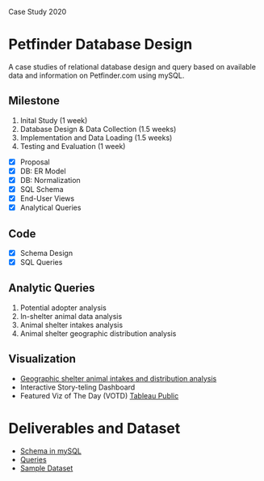 Case Study 2020
# Petfinder Database Design
A case studies of relational database design and query based on available data and information on Petfinder.com using mySQL.

## Milestone
1. Inital Study (1 week)
2. Database Design & Data Collection (1.5 weeks)
3. Implementation and Data Loading (1.5 weeks)
4. Testing and Evaluation (1 week)
- [x] Proposal
- [x] DB: ER Model
- [x] DB: Normalization 
- [x] SQL Schema
- [x] End-User Views
- [x] Analytical Queries

## Code
- [x] Schema Design
- [x] SQL Queries

## Analytic Queries
1. Potential adopter analysis
2. In-shelter animal data analysis
3. Animal shelter intakes analysis
4. Animal shelter geographic distribution analysis

## Visualization
- [Geographic shelter animal intakes and distribution analysis](https://github.com/SJSUMS/US-Animal-Shelter-Intake-and-Adoption-Analysis-master)
- Interactive Story-teling Dashboard
- Featured Viz of The Day (VOTD) [Tableau Public](https://public.tableau.com/views/2020USShelterAnimalIntakeDistribution/StoryIntakes?:language=en-US&:display_count=n&:origin=viz_share_link)

# Deliverables and Dataset
- [Schema in mySQL](https://github.com/mavisw/Database/blob/main/Petfinder%20DB/Pet_Schema.sql)
- [Queries](https://github.com/mavis-wang/Petfinder-Database-Design/tree/main/Petfinder%20DB)
- [Sample Dataset](https://github.com/mavisw/Database/tree/main/Petfinder%20DB/data)
